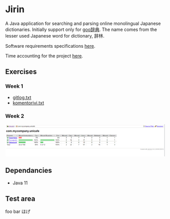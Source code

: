 # Jirin
A Java application for searching and parsing online monolingual Japanese dictionaries. Initially support only for [goo辞典](https://dictionary.goo.ne.jp/). The name comes from the lesser used Japanese word for dictionary, 辞林.

Software requirements specifications [here](documentation/software_requirements_specification.md).

Time accounting for the project [here](documentation/time_accounting.md).

## Exercises
### Week 1
* [gitlog.txt](laskarit/viikko1/gitlog.txt)
* [komentorivi.txt](laskarit/viikko1/komentorivi.txt)

### Week 2
![kattavuusreportti](laskarit/viikko2/kattavuusraportti.png)

## Dependancies
* Java 11

## Test area
foo bar ほげ
